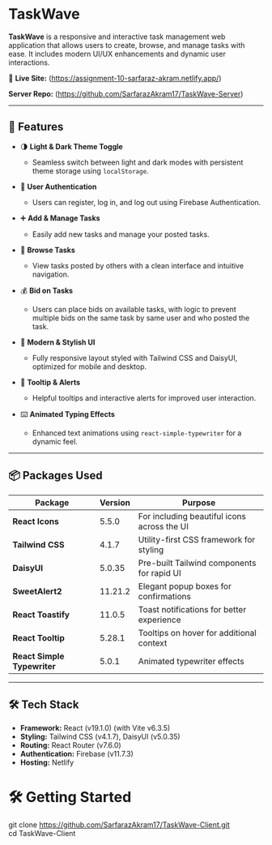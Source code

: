 # TaskWave

**TaskWave** is a responsive and interactive task management web application that allows users to create, browse, and manage tasks with ease. It includes modern UI/UX enhancements and dynamic user interactions.

🔗 **Live Site:** (https://assignment-10-sarfaraz-akram.netlify.app/)

**Server Repo:** (https://github.com/SarfarazAkram17/TaskWave-Server)

---

## 🚀 Features

- 🌗 **Light & Dark Theme Toggle**
  - Seamless switch between light and dark modes with persistent theme storage using `localStorage`.

- 👥 **User Authentication**
  - Users can register, log in, and log out using Firebase Authentication.

- ➕ **Add & Manage Tasks** 
  - Easily add new tasks and manage your posted tasks.

- 🔎 **Browse Tasks**
  - View tasks posted by others with a clean interface and intuitive navigation.

- 💰 **Bid on Tasks**
  - Users can place bids on available tasks, with logic to prevent multiple bids on the same task by same user and who posted the task.

- 🎨 **Modern & Stylish UI**
  - Fully responsive layout styled with Tailwind CSS and DaisyUI, optimized for mobile and desktop.

- 🧠 **Tooltip & Alerts**
  - Helpful tooltips and interactive alerts for improved user interaction.

- ⌨️ **Animated Typing Effects**
  - Enhanced text animations using `react-simple-typewriter` for a dynamic feel.

---

## 📦 Packages Used

| Package                    | Version     | Purpose                                         |
|----------------------------|-------------|-------------------------------------------------|
| **React Icons**            | 5.5.0       | For including beautiful icons across the UI     |
| **Tailwind CSS**           | 4.1.7       | Utility-first CSS framework for styling         |
| **DaisyUI**                | 5.0.35      | Pre-built Tailwind components for rapid UI      |
| **SweetAlert2**            | 11.21.2     | Elegant popup boxes for confirmations           |
| **React Toastify**         | 11.0.5      | Toast notifications for better experience       |
| **React Tooltip**          | 5.28.1      | Tooltips on hover for additional context        |
| **React Simple Typewriter**| 5.0.1       | Animated typewriter effects                     |

---

## 🛠 Tech Stack

- **Framework:** React (v19.1.0) (with Vite v6.3.5)
- **Styling:** Tailwind CSS (v4.1.7), DaisyUI (v5.0.35)
- **Routing:** React Router (v7.6.0)
- **Authentication:** Firebase (v11.7.3)
- **Hosting:** Netlify

# 🛠️ Getting Started 

git clone https://github.com/SarfarazAkram17/TaskWave-Client.git <br />
cd TaskWave-Client
